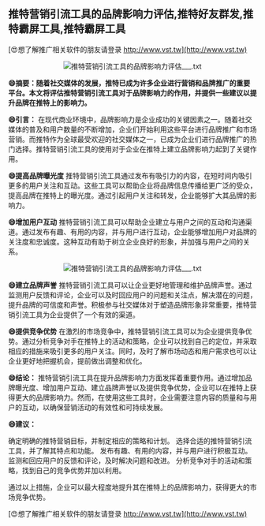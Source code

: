 ## **推特营销引流工具的品牌影响力评估,推特好友群发,推特霸屏工具,推特霸屏工具**

[😍想了解推广相关软件的朋友请登录 http://www.vst.tw](http://www.vst.tw)

 <center><img src="https://vst.tw/MP4/tuiguang/png/7.png" alt="推特营销引流工具的品牌影响力评估___.txt"></center>

**😄摘要：随着社交媒体的发展，推特已成为许多企业进行营销和品牌推广的重要平台。本文将评估推特营销引流工具对于品牌影响力的作用，并提供一些建议以提升品牌在推特上的影响力。**

**😄引言：**
在现代商业环境中，品牌影响力是企业成功的关键因素之一。随着社交媒体的普及和用户数量的不断增加，企业们开始利用这些平台进行品牌推广和市场营销。而推特作为全球最受欢迎的社交媒体之一，已成为企业们进行品牌推广的热门选择。推特营销引流工具的使用对于企业在推特上建立品牌影响力起到了关键作用。

**😄提高品牌曝光度**
推特营销引流工具通过发布有吸引力的内容，在短时间内吸引更多的用户关注和互动。这些工具可以帮助企业将品牌信息传播给更广泛的受众，提高品牌在推特上的曝光度。通过引起用户关注和转发，企业能够扩大其品牌的影响力。

**😄增加用户互动**
推特营销引流工具可以帮助企业建立与用户之间的互动和沟通渠道。通过发布有趣、有用的内容，并与用户进行互动，企业能够增加用户对品牌的关注度和忠诚度。这种互动有助于树立企业良好的形象，并加强与用户之间的关系。

 <center><img src="https://vst.tw/MP4/tuiguang/png/0.png" alt="推特营销引流工具的品牌影响力评估___.txt"></center>

**😄建立品牌声誉**
推特营销引流工具可以让企业更好地管理和维护品牌声誉。通过监测用户反馈和评论，企业可以及时回应用户的问题和关注点，解决潜在的问题，提升品牌的可信度和声誉。积极参与社交媒体对于塑造品牌形象非常重要，推特营销引流工具为企业提供了一个有效的渠道。

**😄提供竞争优势**
在激烈的市场竞争中，推特营销引流工具可以为企业提供竞争优势。通过分析竞争对手在推特上的活动和策略，企业可以找到自己的定位，并采取相应的措施来吸引更多的用户关注。同时，及时了解市场动态和用户需求也可以让企业更好地把握机会，提前做出调整和优化。

**😄结论：**
推特营销引流工具在提升品牌影响力方面发挥着重要作用。通过增加品牌曝光度、增加用户互动、建立品牌声誉以及提供竞争优势，企业可以在推特上获得更大的品牌影响力。然而，在使用这些工具时，企业需要注意内容的质量和与用户的互动，以确保营销活动的有效性和可持续发展。

**😄建议：**

确定明确的推特营销目标，并制定相应的策略和计划。
选择合适的推特营销引流工具，并了解其特点和功能。
发布有趣、有用的内容，并与用户进行积极互动。
监测和回应用户的反馈和评论，及时解决问题和改进。
分析竞争对手的活动和策略，找到自己的竞争优势并加以利用。

通过以上措施，企业可以最大程度地提升其在推特上的品牌影响力，获得更大的市场竞争优势。

[😍想了解推广相关软件的朋友请登录 http://www.vst.tw](http://www.vst.tw)



